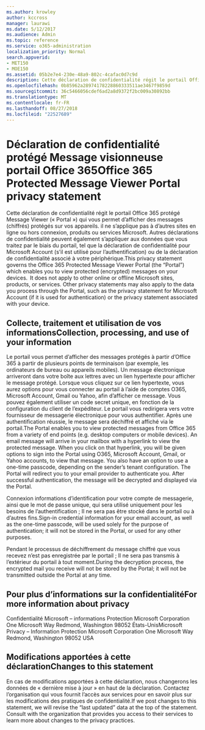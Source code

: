 ```yaml
---
ms.author: krowley
author: kccross
manager: laurawi
ms.date: 5/12/2017
ms.audience: Admin
ms.topic: reference
ms.service: o365-administration
localization_priority: Normal
search.appverid:
- MET150
- MOE150
ms.assetid: 05b2e7e4-230e-48a9-802c-4cafac0d7c9d
description: Cette déclaration de confidentialité régit le portail Office 365 protégé Message Viewer (« Portal ») qui vous permet d’afficher des messages (chiffrés) protégés sur vos appareils. il ne s’applique pas à d’autres sites en ligne ou hors connexion, produits ou services Microsoft. Autres déclarations de confidentialité peuvent également s’appliquer aux données que vous traitez par le biais du portail, tel que la déclaration de confidentialité pour Microsoft Account (s’il est utilisé pour l’authentification) ou de la déclaration de confidentialité associé à votre périphérique.
ms.openlocfilehash: 0b85962a28974178228860333511ae3467f9859d
ms.sourcegitcommit: 36c5466056cdef6ad2a8d9372f2bc009a30892bb
ms.translationtype: MT
ms.contentlocale: fr-FR
ms.lasthandoff: 08/27/2018
ms.locfileid: "22527689"
---
```

# <a name="office-365-protected-message-viewer-portal-privacy-statement"></a><span data-ttu-id="17904-104">Déclaration de confidentialité protégé Message visionneuse portail Office 365</span><span class="sxs-lookup"><span data-stu-id="17904-104">Office 365 Protected Message Viewer Portal privacy statement</span></span>

<span data-ttu-id="17904-p102">Cette déclaration de confidentialité régit le portail Office 365 protégé Message Viewer (« Portal ») qui vous permet d’afficher des messages (chiffrés) protégés sur vos appareils. il ne s’applique pas à d’autres sites en ligne ou hors connexion, produits ou services Microsoft. Autres déclarations de confidentialité peuvent également s’appliquer aux données que vous traitez par le biais du portail, tel que la déclaration de confidentialité pour Microsoft Account (s’il est utilisé pour l’authentification) ou de la déclaration de confidentialité associé à votre périphérique.</span><span class="sxs-lookup"><span data-stu-id="17904-p102">This privacy statement governs the Office 365 Protected Message Viewer Portal (the “Portal”) which enables you to view protected (encrypted) messages on your devices.  It does not apply to other online or offline Microsoft sites, products, or services. Other privacy statements may also apply to the data you process through the Portal, such as the privacy statement for Microsoft Account (if it is used for authentication) or the privacy statement associated with your device.</span></span>

## <a name="collection-processing-and-use-of-your-information"></a><span data-ttu-id="17904-108">Collecte, traitement et utilisation de vos informations</span><span class="sxs-lookup"><span data-stu-id="17904-108">Collection, processing, and use of your information</span></span>

<span data-ttu-id="17904-p103">Le portail vous permet d’afficher des messages protégés à partir d’Office 365 à partir de plusieurs points de terminaison (par exemple, les ordinateurs de bureau ou appareils mobiles).  Un message électronique arriveront dans votre boîte aux lettres avec un lien hypertexte pour afficher le message protégé. Lorsque vous cliquez sur ce lien hypertexte, vous aurez options pour vous connecter au portail à l’aide de comptes O365, Microsoft Account, Gmail ou Yahoo, afin d’afficher ce message.  Vous pouvez également utiliser un code secret unique, en fonction de la configuration du client de l’expéditeur. Le portail vous redirigera vers votre fournisseur de messagerie électronique pour vous authentifier. Après une authentification réussie, le message sera déchiffré et affiché via le portail.</span><span class="sxs-lookup"><span data-stu-id="17904-p103">The Portal enables you to view protected messages from Office 365 from a variety of end points (e.g. desktop computers or mobile devices).  An email message will arrive in your mailbox with a hyperlink to view the protected message. When you click on that hyperlink, you will be given options to sign into the Portal using O365, Microsoft Account, Gmail, or Yahoo accounts, to view that message.  You also have an option to use a one-time passcode, depending on the sender’s tenant configuration. The Portal will redirect you to your email provider to authenticate you. After successful authentication, the message will be decrypted and displayed via the Portal.</span></span>

<span data-ttu-id="17904-115">Connexion informations d’identification pour votre compte de messagerie, ainsi que le mot de passe unique, qui sera utilisé uniquement pour les besoins de l’authentification ; Il ne sera pas être stocké dans le portail ou à d’autres fins.</span><span class="sxs-lookup"><span data-stu-id="17904-115">Sign-in credential information for your email account, as well as the one-time passcode, will be used solely for the purpose of authentication; it will not be stored in the Portal, or used for any other purposes.</span></span>

<span data-ttu-id="17904-116">Pendant le processus de déchiffrement du message chiffré que vous recevez n’est pas enregistrée par le portail ; Il ne sera pas transmis à l’extérieur du portail à tout moment.</span><span class="sxs-lookup"><span data-stu-id="17904-116">During the decryption process, the encrypted mail you receive will not be stored by the Portal; it will not be transmitted outside the Portal at any time.</span></span>

## <a name="for-more-information-about-privacy"></a><span data-ttu-id="17904-117">Pour plus d’informations sur la confidentialité</span><span class="sxs-lookup"><span data-stu-id="17904-117">For more information about privacy</span></span>

<span data-ttu-id="17904-118">Confidentialité Microsoft – informations Protection Microsoft Corporation One Microsoft Way Redmond, Washington 98052 États-Unis</span><span class="sxs-lookup"><span data-stu-id="17904-118">Microsoft Privacy – Information Protection Microsoft Corporation One Microsoft Way Redmond, Washington 98052 USA</span></span>

##     <a name="changes-to-this-statement"></a><span data-ttu-id="17904-119">Modifications apportées à cette déclaration</span><span class="sxs-lookup"><span data-stu-id="17904-119">Changes to this statement</span></span>

<span data-ttu-id="17904-p104">En cas de modifications apportées à cette déclaration, nous changerons les données de « dernière mise à jour » en haut de la déclaration. Contactez l’organisation qui vous fournit l’accès aux services pour en savoir plus sur les modifications des pratiques de confidentialité.</span><span class="sxs-lookup"><span data-stu-id="17904-p104">If we post changes to this statement, we will revise the “last updated” data at the top of the statement. Consult with the organization that provides you access to their services to learn more about changes to the privacy practices.</span></span>


